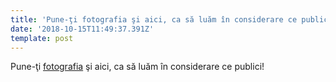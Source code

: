 ```yaml
---
title: 'Pune-ţi fotografia şi aici, ca să luăm în considerare ce publici!'
date: '2018-10-15T11:49:37.391Z'
template: post
---
```

Pune-ţi [fotografia](https://www.bucatariadianei.com/author/diana) şi aici, ca să luăm în considerare ce publici!
